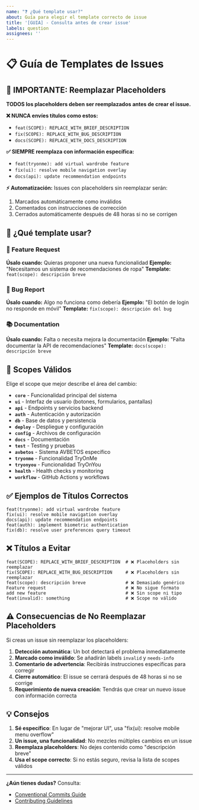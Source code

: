 ```yaml
---
name: "❓ ¿Qué template usar?"
about: Guía para elegir el template correcto de issue
title: '[GUIA] - Consulta antes de crear issue'
labels: question
assignees: ''
---
```


# 📋 Guía de Templates de Issues

## 🚨 IMPORTANTE: Reemplazar Placeholders

**TODOS los placeholders deben ser reemplazados antes de crear el issue.**

**❌ NUNCA envíes títulos como estos:**
- `feat(SCOPE): REPLACE_WITH_BRIEF_DESCRIPTION`
- `fix(SCOPE): REPLACE_WITH_BUG_DESCRIPTION`
- `docs(SCOPE): REPLACE_WITH_DOCS_DESCRIPTION`

**✅ SIEMPRE reemplaza con información específica:**
- `feat(tryonme): add virtual wardrobe feature`
- `fix(ui): resolve mobile navigation overlay`
- `docs(api): update recommendation endpoints`

**⚡ Automatización:** Issues con placeholders sin reemplazar serán:
1. Marcados automáticamente como inválidos
2. Comentados con instrucciones de corrección
3. Cerrados automáticamente después de 48 horas si no se corrigen

## 🎯 ¿Qué template usar?

### 🚀 Feature Request
**Úsalo cuando:** Quieras proponer una nueva funcionalidad
**Ejemplo:** "Necesitamos un sistema de recomendaciones de ropa"
**Template:** `feat(scope): descripción breve`

### 🐛 Bug Report  
**Úsalo cuando:** Algo no funciona como debería
**Ejemplo:** "El botón de login no responde en móvil"
**Template:** `fix(scope): descripción del bug`

### 📚 Documentation
**Úsalo cuando:** Falta o necesita mejora la documentación
**Ejemplo:** "Falta documentar la API de recomendaciones"
**Template:** `docs(scope): descripción breve`

## 🎨 Scopes Válidos

Elige el scope que mejor describe el área del cambio:

- **`core`** - Funcionalidad principal del sistema
- **`ui`** - Interfaz de usuario (botones, formularios, pantallas)
- **`api`** - Endpoints y servicios backend
- **`auth`** - Autenticación y autorización
- **`db`** - Base de datos y persistencia
- **`deploy`** - Despliegue y configuración
- **`config`** - Archivos de configuración
- **`docs`** - Documentación
- **`test`** - Testing y pruebas
- **`avbetos`** - Sistema AVBETOS específico
- **`tryonme`** - Funcionalidad TryOnMe
- **`tryonyou`** - Funcionalidad TryOnYou  
- **`health`** - Health checks y monitoring
- **`workflow`** - GitHub Actions y workflows

## ✅ Ejemplos de Títulos Correctos

```
feat(tryonme): add virtual wardrobe feature
fix(ui): resolve mobile navigation overlay
docs(api): update recommendation endpoints
feat(auth): implement biometric authentication
fix(db): resolve user preferences query timeout
```

## ❌ Títulos a Evitar

```
feat(SCOPE): REPLACE_WITH_BRIEF_DESCRIPTION  # ❌ Placeholders sin reemplazar
fix(SCOPE): REPLACE_WITH_BUG_DESCRIPTION     # ❌ Placeholders sin reemplazar
feat(scope): descripción breve               # ❌ Demasiado genérico
Feature request                              # ❌ No sigue formato
add new feature                              # ❌ Sin scope ni tipo
feat(invalid): something                     # ❌ Scope no válido
```

## ⚠️ Consecuencias de No Reemplazar Placeholders

Si creas un issue sin reemplazar los placeholders:

1. **Detección automática**: Un bot detectará el problema inmediatamente
2. **Marcado como inválido**: Se añadirán labels `invalid` y `needs-info`
3. **Comentario de advertencia**: Recibirás instrucciones específicas para corregir
4. **Cierre automático**: El issue se cerrará después de 48 horas si no se corrige
5. **Requerimiento de nueva creación**: Tendrás que crear un nuevo issue con información correcta

## 💡 Consejos

1. **Sé específico**: En lugar de "mejorar UI", usa "fix(ui): resolve mobile menu overflow"
2. **Un issue, una funcionalidad**: No mezcles múltiples cambios en un issue
3. **Reemplaza placeholders**: No dejes contenido como "descripción breve"
4. **Usa el scope correcto**: Si no estás seguro, revisa la lista de scopes válidos

---

**¿Aún tienes dudas?** Consulta:
- [Conventional Commits Guide](../CONVENTIONAL_COMMITS.md)
- [Contributing Guidelines](../CONTRIBUTING.md)